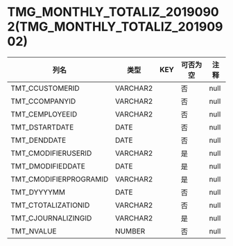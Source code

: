 # TMG_MONTHLY_TOTALIZ_20190902(TMG_MONTHLY_TOTALIZ_20190902)
| 列名   | 类型   | KEY  | 可否为空 | 注释   |
| ---- | ---- | ---- | ---- | ---- |
|TMT_CCUSTOMERID|VARCHAR2||否|null|
|TMT_CCOMPANYID|VARCHAR2||否|null|
|TMT_CEMPLOYEEID|VARCHAR2||否|null|
|TMT_DSTARTDATE|DATE||否|null|
|TMT_DENDDATE|DATE||否|null|
|TMT_CMODIFIERUSERID|VARCHAR2||是|null|
|TMT_DMODIFIEDDATE|DATE||是|null|
|TMT_CMODIFIERPROGRAMID|VARCHAR2||是|null|
|TMT_DYYYYMM|DATE||否|null|
|TMT_CTOTALIZATIONID|VARCHAR2||否|null|
|TMT_CJOURNALIZINGID|VARCHAR2||是|null|
|TMT_NVALUE|NUMBER||否|null|
